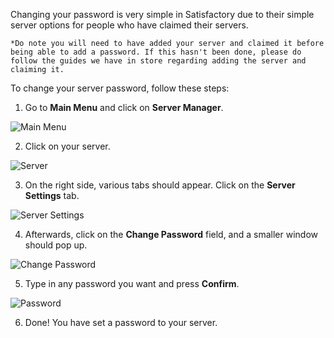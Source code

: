 Changing your password is very simple in Satisfactory due to their simple server options for people who have claimed their servers.

`*Do note you will need to have added your server and claimed it before being able to add a password.
If this hasn't been done, please do follow the guides we have in store regarding adding the server and claiming it.`

To change your server password, follow these steps:

1. Go to **Main Menu** and click on **Server Manager**.

![Main Menu](../images/main-menu.png)

2. Click on your server.

![Server](../images/server.png)

3. On the right side, various tabs should appear. Click on the **Server Settings** tab. 

![Server Settings](../images/server-settings.png)

4. Afterwards, click on the **Change Password** field, and a smaller window should pop up. 

![Change Password](../images/change-password.png)

5. Type in any password you want and press **Confirm**.

![Password](../images/password.png)

6. Done! You have set a password to your server. 